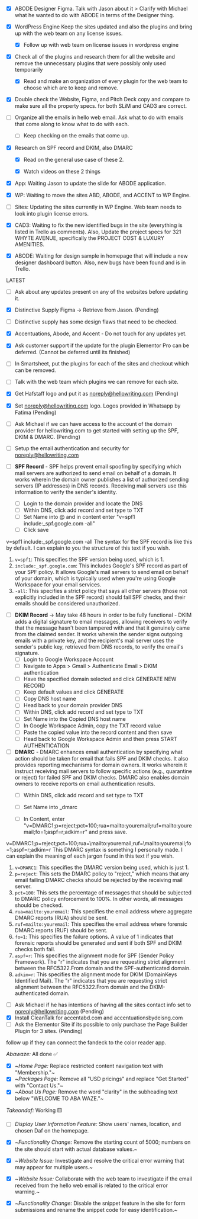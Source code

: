 - [x] ABODE Designer Figma. Talk with Jason about it > Clarify with Michael what he wanted to do with ABODE in terms of the Designer thing.

- [x] WordPress Engine Keep the sites updated and also the plugins and bring up with the web team on any license issues. 
	- [x] Follow up with web team on license issues in wordpress engine

- [x] Check all of the plugins and research them for all the website and remove the unnecessary plugins that were possibly only used temporarily
	- [x] Read and make an organization of every plugin for the web team to choose which are to keep and remove.

- [x] Double check the Website, Figma, and Pitch Deck copy and compare to make sure all the property specs. for both SLiM and CAD3 are correct. 

- [ ] Organize all the emails in hello web email. Ask what to do with emails that come along to know what to do with each. 
	- [ ] Keep checking on the emails that come up.

- [x] Research on SPF record and DKIM, also DMARC
	- [x] Read on the general use case of these 2.
	- [x] Watch videos on these 2 things



- [x] App: Waiting Jason to update the slide for ABODE application.
- [x] WP: Waiting to move the sites ABD, ABODE, and ACCENT to WP Engine.
- [ ] Sites: Updating the sites currently in WP Engine. Web team needs to look into plugin license errors.
- [x] CAD3: Waiting to fix the new identified bugs in the site (everything is listed in Trello as comments). Also, Update the project specs for 321 WHYTE AVENUE, specifically the PROJECT COST & LUXURY AMENITIES. 
- [x] ABODE: Waiting for design sample in homepage that will include a new designer dashboard button. Also, new bugs have been found and is in Trello.


LATEST
- [ ] Ask about any updates present on any of the websites before updating it.
- [x] Distinctive Supply Figma -> Retrieve from Jason. (Pending)
- [ ] Distinctive supply has some design flaws that need to be checked. 
- [x] Accentuations, Abode, and Accent - Do not touch for any updates yet.
- [x] Ask customer support if the update for the plugin Elementor Pro can be deferred. (Cannot be deferred until its finished)
- [ ] In Smartsheet, put the plugins for each of the sites and checkout which can be removed. 
- [ ] Talk with the web team which plugins we can remove for each site. 
- [x] Get Hafstaff logo and put it as noreply@hellowriting.com (Pending)
- [x] Set noreply@hellowriting.com logo. Logos provided in Whatsapp by Fatima (Pending)
- [ ] Ask Michael if we can have access to the account of the domain provider for hellowriting.com to get started with setting up the SPF, DKIM & DMARC. (Pending)

- [ ] Setup the email authentication and security for noreply@hellowriting.com
- [ ] **SPF Record** - SPF helps prevent email spoofing by specifying which mail servers are authorized to send email on behalf of a domain. It works wherein the domain owner publishes a list of authorized sending servers (IP addresses) in DNS records. Receiving mail servers use this information to verify the sender's identity.
	- [ ] Login to the domain provider and locate the DNS
	- [ ] Within DNS, click add record and set type to TXT
	- [ ] Set Name into @ and in content enter "v=spf1 include:_spf.google.com -all"
	- [ ] Click save

v=spf1 include:\_spf.google.com -all
The syntax for the SPF record is like this by default. I can explain to you the structure of this text if you wish.

1. `v=spf1`: This specifies the SPF version being used, which is 1.
2. `include:_spf.google.com`: This includes Google's SPF record as part of your SPF policy. It allows Google's mail servers to send email on behalf of your domain, which is typically used when you're using Google Workspace for your email services.
3. `-all`: This specifies a strict policy that says all other servers (those not explicitly included in the SPF record) should fail SPF checks, and their emails should be considered unauthorized.

- [ ] **DKIM Record** -> May take 48 hours in order to be fully functional - DKIM adds a digital signature to email messages, allowing receivers to verify that the message hasn't been tampered with and that it genuinely came from the claimed sender. It works wherein the sender signs outgoing emails with a private key, and the recipient's mail server uses the sender's public key, retrieved from DNS records, to verify the email's signature.
	- [ ] Login to Google Workspace Account
	- [ ] Navigate to Apps > Gmail > Authenticate Email > DKIM authentication
	- [ ] Have the specified domain selected and click GENERATE NEW RECORD
	- [ ] Keep default values and click GENERATE
	- [ ] Copy DNS host name
	- [ ] Head back to your domain provider DNS
	- [ ] Within DNS, click add record and set type to TXT
	- [ ] Set Name into the Copied DNS host name
	- [ ] In Google Workspace Admin, copy the TXT record value
	- [ ] Paste the copied value into the record content and then save
	- [ ] Head back to Google Workspace Admin and then press START AUTHENTICATION

- [ ] **DMARC** - DMARC enhances email authentication by specifying what action should be taken for email that fails SPF and DKIM checks. It also provides reporting mechanisms for domain owners. It works wherein it instruct receiving mail servers to follow specific actions (e.g., quarantine or reject) for failed SPF and DKIM checks. DMARC also enables domain owners to receive reports on email authentication results.
	- [ ] Within DNS, click add record and set type to TXT
	- [ ] Set Name into \_dmarc
	- [ ] In Content, enter "v=DMARC1;p=reject;pct=100;rua=mailto:youremail;ruf=mailto:youremail;fo=1;aspf=r;adkim=r" and press save.


v=DMARC1;p=reject;pct=100;rua=\mailto:youremail;ruf=\mailto:youremail;fo=1;aspf=r;adkim=r
This DMARC syntax is something I personally made. I can explain the meaning of each jargon found in this text if you wish.

1. `v=DMARC1`: This specifies the DMARC version being used, which is just 1.
2. `p=reject`: This sets the DMARC policy to "reject," which means that any email failing DMARC checks should be rejected by the receiving mail server.
3. `pct=100`: This sets the percentage of messages that should be subjected to DMARC policy enforcement to 100%. In other words, all messages should be checked.
4. `rua=mailto:youremail`: This specifies the email address where aggregate DMARC reports (RUA) should be sent.
5. `ruf=mailto:youremail`: This specifies the email address where forensic DMARC reports (RUF) should be sent.
6. `fo=1`: This specifies the failure options. A value of 1 indicates that forensic reports should be generated and sent if both SPF and DKIM checks both fail.
7. `aspf=r`: This specifies the alignment mode for SPF (Sender Policy Framework). The "r" indicates that you are requesting strict alignment between the RFC5322.From domain and the SPF-authenticated domain.
8. `adkim=r`: This specifies the alignment mode for DKIM (DomainKeys Identified Mail). The "r" indicates that you are requesting strict alignment between the RFC5322.From domain and the DKIM-authenticated domain.


- [ ] Ask Michael if he has intentions of having all the sites contact info set to noreply@hellowriting.com (Pending)
- [x] Install CleanTalk for accentabd.com and accentuationsbydeisng.com
- [ ] Ask the Elementor Site if its possible to only purchase the Page Builder Plugin for 3 sites. (Pending)

follow up if they can connect the fandeck to the color reader app.




*Abawaze:* All done ✅
- [x] ~_Home Page:_ Replace restricted content navigation text with "Membership."~
- [x] ~_Packages Page:_ Remove all "USD pricings" and replace "Get Started" with "Contact Us."~
- [x] ~_About Us Page:_ Remove the word "clarity" in the subheading text below "WELCOME TO ABA WAZE."~

*Takeondaf:* Working 🟨
- [ ] _Display User Information Feature:_ Show users' names, location, and chosen Daf on the homepage.
- [x] ~_Functionality Change:_ Remove the starting count of 5000; numbers on the site should start with actual database values.~
- [x] ~_Website Issue:_ Investigate and resolve the critical error warning that may appear for multiple users.~
- [x] ~_Website Issue:_ Collaborate with the web team to investigate if the email received from the hello web email is related to the critical error warning.~
- [x] ~_Functionality Change:_ Disable the snippet feature in the site for form submissions and rename the snippet code for easy identification.~



